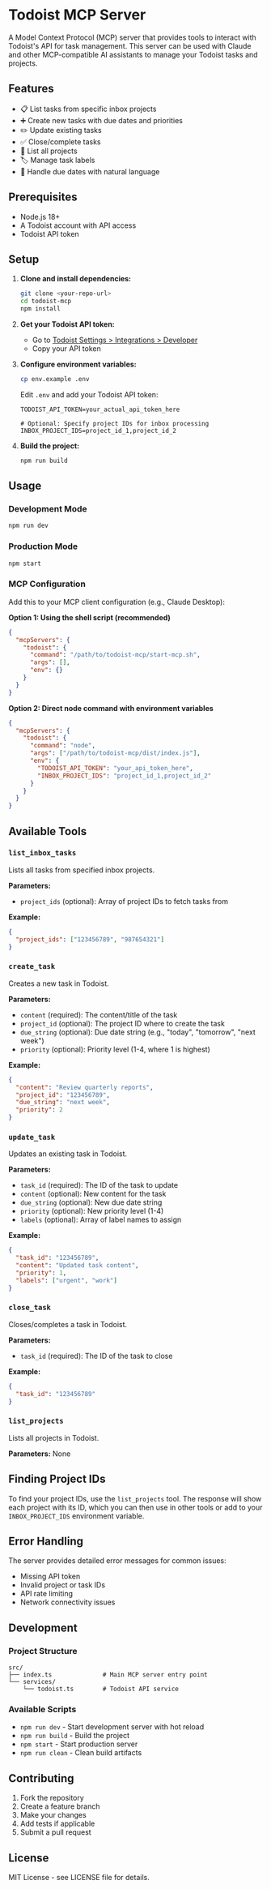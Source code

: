 # Todoist MCP Server

A Model Context Protocol (MCP) server that provides tools to interact with Todoist's API for task management. This server can be used with Claude and other MCP-compatible AI assistants to manage your Todoist tasks and projects.

## Features

- 📋 List tasks from specific inbox projects
- ➕ Create new tasks with due dates and priorities
- ✏️ Update existing tasks
- ✅ Close/complete tasks
- 📁 List all projects
- 🏷️ Manage task labels
- 📅 Handle due dates with natural language

## Prerequisites

- Node.js 18+ 
- A Todoist account with API access
- Todoist API token

## Setup

1. **Clone and install dependencies:**
   ```bash
   git clone <your-repo-url>
   cd todoist-mcp
   npm install
   ```

2. **Get your Todoist API token:**
   - Go to [Todoist Settings > Integrations > Developer](https://app.todoist.com/app/settings/integrations/developer)
   - Copy your API token

3. **Configure environment variables:**
   ```bash
   cp env.example .env
   ```
   
   Edit `.env` and add your Todoist API token:
   ```
   TODOIST_API_TOKEN=your_actual_api_token_here
   
   # Optional: Specify project IDs for inbox processing
   INBOX_PROJECT_IDS=project_id_1,project_id_2
   ```

4. **Build the project:**
   ```bash
   npm run build
   ```

## Usage

### Development Mode
```bash
npm run dev
```

### Production Mode
```bash
npm start
```

### MCP Configuration

Add this to your MCP client configuration (e.g., Claude Desktop):

**Option 1: Using the shell script (recommended)**
```json
{
  "mcpServers": {
    "todoist": {
      "command": "/path/to/todoist-mcp/start-mcp.sh",
      "args": [],
      "env": {}
    }
  }
}
```

**Option 2: Direct node command with environment variables**
```json
{
  "mcpServers": {
    "todoist": {
      "command": "node",
      "args": ["/path/to/todoist-mcp/dist/index.js"],
      "env": {
        "TODOIST_API_TOKEN": "your_api_token_here",
        "INBOX_PROJECT_IDS": "project_id_1,project_id_2"
      }
    }
  }
}
```

## Available Tools

### `list_inbox_tasks`
Lists all tasks from specified inbox projects.

**Parameters:**
- `project_ids` (optional): Array of project IDs to fetch tasks from

**Example:**
```json
{
  "project_ids": ["123456789", "987654321"]
}
```

### `create_task`
Creates a new task in Todoist.

**Parameters:**
- `content` (required): The content/title of the task
- `project_id` (optional): The project ID where to create the task
- `due_string` (optional): Due date string (e.g., "today", "tomorrow", "next week")
- `priority` (optional): Priority level (1-4, where 1 is highest)

**Example:**
```json
{
  "content": "Review quarterly reports",
  "project_id": "123456789",
  "due_string": "next week",
  "priority": 2
}
```

### `update_task`
Updates an existing task in Todoist.

**Parameters:**
- `task_id` (required): The ID of the task to update
- `content` (optional): New content for the task
- `due_string` (optional): New due date string
- `priority` (optional): New priority level (1-4)
- `labels` (optional): Array of label names to assign

**Example:**
```json
{
  "task_id": "123456789",
  "content": "Updated task content",
  "priority": 1,
  "labels": ["urgent", "work"]
}
```

### `close_task`
Closes/completes a task in Todoist.

**Parameters:**
- `task_id` (required): The ID of the task to close

**Example:**
```json
{
  "task_id": "123456789"
}
```

### `list_projects`
Lists all projects in Todoist.

**Parameters:** None

## Finding Project IDs

To find your project IDs, use the `list_projects` tool. The response will show each project with its ID, which you can then use in other tools or add to your `INBOX_PROJECT_IDS` environment variable.

## Error Handling

The server provides detailed error messages for common issues:
- Missing API token
- Invalid project or task IDs
- API rate limiting
- Network connectivity issues

## Development

### Project Structure
```
src/
├── index.ts              # Main MCP server entry point
└── services/
    └── todoist.ts        # Todoist API service
```

### Available Scripts
- `npm run dev` - Start development server with hot reload
- `npm run build` - Build the project
- `npm start` - Start production server
- `npm run clean` - Clean build artifacts

## Contributing

1. Fork the repository
2. Create a feature branch
3. Make your changes
4. Add tests if applicable
5. Submit a pull request

## License

MIT License - see LICENSE file for details.

